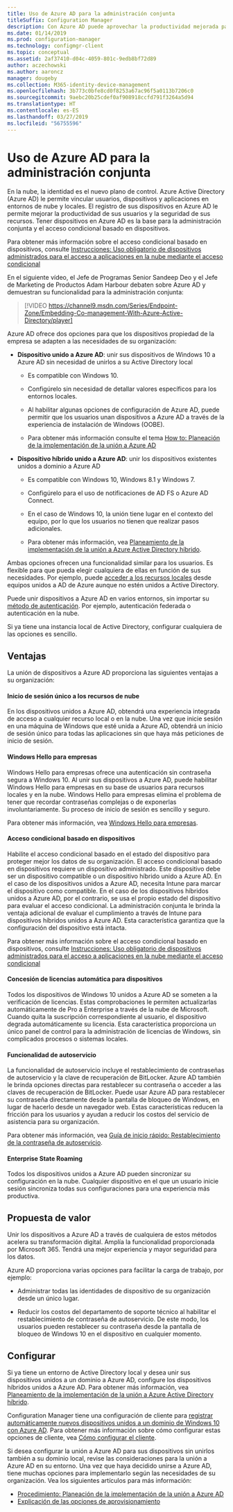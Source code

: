 ```yaml
---
title: Uso de Azure AD para la administración conjunta
titleSuffix: Configuration Manager
description: Con Azure AD puede aprovechar la productividad mejorada para sus usuarios y la seguridad para sus recursos, tanto en la nube como en los entornos locales.
ms.date: 01/14/2019
ms.prod: configuration-manager
ms.technology: configmgr-client
ms.topic: conceptual
ms.assetid: 2af37410-d04c-4059-801c-9edb8bf72d89
author: aczechowski
ms.author: aaroncz
manager: dougeby
ms.collection: M365-identity-device-management
ms.openlocfilehash: 3b773c0bfe8cd0f8253a67ac96f5a0113b7206c0
ms.sourcegitcommit: 9aebc20b25cdef0af908918ccfd791f3264a5d94
ms.translationtype: HT
ms.contentlocale: es-ES
ms.lasthandoff: 03/27/2019
ms.locfileid: "56755596"
---
```

# <a name="use-azure-ad-for-co-management"></a>Uso de Azure AD para la administración conjunta

En la nube, la identidad es el nuevo plano de control. Azure Active Directory (Azure AD) le permite vincular usuarios, dispositivos y aplicaciones en entornos de nube y locales. El registro de sus dispositivos en Azure AD le permite mejorar la productividad de sus usuarios y la seguridad de sus recursos. Tener dispositivos en Azure AD es la base para la administración conjunta y el acceso condicional basado en dispositivos. 

Para obtener más información sobre el acceso condicional basado en dispositivos, consulte [Instrucciones: Uso obligatorio de dispositivos administrados para el acceso a aplicaciones en la nube mediante el acceso condicional](https://docs.microsoft.com/azure/active-directory/conditional-access/require-managed-devices)

En el siguiente vídeo, el Jefe de Programas Senior Sandeep Deo y el Jefe de Marketing de Productos Adam Harbour debaten sobre Azure AD y demuestran su funcionalidad para la administración conjunta:

> [!VIDEO https://channel9.msdn.com/Series/Endpoint-Zone/Embedding-Co-management-With-Azure-Active-Directory/player]

Azure AD ofrece dos opciones para que los dispositivos propiedad de la empresa se adapten a las necesidades de su organización:  

- **Dispositivo unido a Azure AD**: unir sus dispositivos de Windows 10 a Azure AD sin necesidad de unirlos a su Active Directory local  

    - Es compatible con Windows 10.

    - Configúrelo sin necesidad de detallar valores específicos para los entornos locales.  

    - Al habilitar algunas opciones de configuración de Azure AD, puede permitir que los usuarios unan dispositivos a Azure AD a través de la experiencia de instalación de Windows (OOBE).  

    - Para obtener más información consulte el tema [How to: Planeación de la implementación de la unión a Azure AD](https://docs.microsoft.com/azure/active-directory/devices/azureadjoin-plan)  

- **Dispositivo híbrido unido a Azure AD**: unir los dispositivos existentes unidos a dominio a Azure AD  

    - Es compatible con Windows 10, Windows 8.1 y Windows 7.

    - Configúrelo para el uso de notificaciones de AD FS o Azure AD Connect.  

    - En el caso de Windows 10, la unión tiene lugar en el contexto del equipo, por lo que los usuarios no tienen que realizar pasos adicionales.  

    - Para obtener más información, vea [Planeamiento de la implementación de la unión a Azure Active Directory híbrido](https://docs.microsoft.com/azure/active-directory/devices/hybrid-azuread-join-plan).  

Ambas opciones ofrecen una funcionalidad similar para los usuarios. Es flexible para que pueda elegir cualquiera de ellas en función de sus necesidades. Por ejemplo, puede [acceder a los recursos locales](https://docs.microsoft.com/azure/active-directory/devices/azuread-join-sso) desde equipos unidos a AD de Azure aunque no estén unidos a Active Directory. 

Puede unir dispositivos a Azure AD en varios entornos, sin importar su [método de autenticación](https://docs.microsoft.com/azure/security/azure-ad-choose-authn). Por ejemplo, autenticación federada o autenticación en la nube. 

Si ya tiene una instancia local de Active Directory, configurar cualquiera de las opciones es sencillo. 



## <a name="benefits"></a>Ventajas

La unión de dispositivos a Azure AD proporciona las siguientes ventajas a su organización:

#### <a name="single-sign-on-to-cloud-resources"></a>Inicio de sesión único a los recursos de nube
En los dispositivos unidos a Azure AD, obtendrá una experiencia integrada de acceso a cualquier recurso local o en la nube. Una vez que inicie sesión en una máquina de Windows que esté unida a Azure AD, obtendrá un inicio de sesión único para todas las aplicaciones sin que haya más peticiones de inicio de sesión.  

#### <a name="windows-hello-for-business"></a>Windows Hello para empresas
Windows Hello para empresas ofrece una autenticación sin contraseña segura a Windows 10. Al unir sus dispositivos a Azure AD, puede habilitar Windows Hello para empresas en su base de usuarios para recursos locales y en la nube. Windows Hello para empresas elimina el problema de tener que recordar contraseñas complejas o de exponerlas involuntariamente. Su proceso de inicio de sesión es sencillo y seguro. 

Para obtener más información, vea [Windows Hello para empresas](https://docs.microsoft.com/windows/security/identity-protection/hello-for-business/hello-identity-verification).  

#### <a name="device-based-conditional-access"></a>Acceso condicional basado en dispositivos
Habilite el acceso condicional basado en el estado del dispositivo para proteger mejor los datos de su organización. El acceso condicional basado en dispositivos requiere un dispositivo administrado. Este dispositivo debe ser un dispositivo compatible o un dispositivo híbrido unido a Azure AD. En el caso de los dispositivos unidos a Azure AD, necesita Intune para marcar el dispositivo como compatible. En el caso de los dispositivos híbridos unidos a Azure AD, por el contrario, se usa el propio estado del dispositivo para evaluar el acceso condicional. La administración conjunta le brinda la ventaja adicional de evaluar el cumplimiento a través de Intune para dispositivos híbridos unidos a Azure AD. Esta característica garantiza que la configuración del dispositivo está intacta. 

Para obtener más información sobre el acceso condicional basado en dispositivos, consulte [Instrucciones: Uso obligatorio de dispositivos administrados para el acceso a aplicaciones en la nube mediante el acceso condicional](https://docs.microsoft.com/azure/active-directory/conditional-access/require-managed-devices)  

#### <a name="automatic-device-licensing"></a>Concesión de licencias automática para dispositivos
Todos los dispositivos de Windows 10 unidos a Azure AD se someten a la verificación de licencias. Estas comprobaciones le permiten actualizarlas automáticamente de Pro a Enterprise a través de la nube de Microsoft. Cuando quita la suscripción correspondiente al usuario, el dispositivo degrada automáticamente su licencia. Esta característica proporciona un único panel de control para la administración de licencias de Windows, sin complicados procesos o sistemas locales.

#### <a name="self-service-functionality"></a>Funcionalidad de autoservicio
La funcionalidad de autoservicio incluye el restablecimiento de contraseñas de autoservicio y la clave de recuperación de BitLocker. Azure AD también le brinda opciones directas para restablecer su contraseña o acceder a las claves de recuperación de BitLocker. Puede usar Azure AD para restablecer su contraseña directamente desde la pantalla de bloqueo de Windows, en lugar de hacerlo desde un navegador web. Estas características reducen la fricción para los usuarios y ayudan a reducir los costos del servicio de asistencia para su organización.  

Para obtener más información, vea [Guía de inicio rápido: Restablecimiento de la contraseña de autoservicio](https://docs.microsoft.com/azure/active-directory/authentication/quickstart-sspr).

#### <a name="enterprise-state-roaming"></a>Enterprise State Roaming
Todos los dispositivos unidos a Azure AD pueden sincronizar su configuración en la nube. Cualquier dispositivo en el que un usuario inicie sesión sincroniza todas sus configuraciones para una experiencia más productiva.  



## <a name="value-proposition"></a>Propuesta de valor

Unir los dispositivos a Azure AD a través de cualquiera de estos métodos acelera su transformación digital. Amplía la funcionalidad proporcionada por Microsoft 365. Tendrá una mejor experiencia y mayor seguridad para los datos. 

Azure AD proporciona varias opciones para facilitar la carga de trabajo, por ejemplo:

- Administrar todas las identidades de dispositivo de su organización desde un único lugar.  

- Reducir los costos del departamento de soporte técnico al habilitar el restablecimiento de contraseña de autoservicio. De este modo, los usuarios pueden restablecer su contraseña desde la pantalla de bloqueo de Windows 10 en el dispositivo en cualquier momento.  



## <a name="configure"></a>Configurar

Si ya tiene un entorno de Active Directory local y desea unir sus dispositivos unidos a un dominio a Azure AD, configure los dispositivos híbridos unidos a Azure AD. Para obtener más información, vea [Planeamiento de la implementación de la unión a Azure Active Directory híbrido](https://docs.microsoft.com/azure/active-directory/devices/hybrid-azuread-join-plan). 

Configuration Manager tiene una configuración de cliente para [registrar automáticamente nuevos dispositivos unidos a un dominio de Windows 10 con Azure AD](/sccm/core/clients/deploy/about-client-settings#automatically-register-new-windows-10-domain-joined-devices-with-azure-active-directory). Para obtener más información sobre cómo configurar estas opciones de cliente, vea [Cómo configurar el cliente](/sccm/core/clients/deploy/configure-client-settings).

Si desea configurar la unión a Azure AD para sus dispositivos sin unirlos también a su dominio local, revise las consideraciones para la unión a Azure AD en su entorno. Una vez que haya decidido unirse a Azure AD, tiene muchas opciones para implementarlo según las necesidades de su organización. Vea los siguientes artículos para más información:
- [Procedimiento: Planeación de la implementación de la unión a Azure AD](https://docs.microsoft.com/azure/active-directory/devices/azureadjoin-plan)  
- [Explicación de las opciones de aprovisionamiento](https://docs.microsoft.com/azure/active-directory/devices/azureadjoin-plan#understand-your-provisioning-options)  

